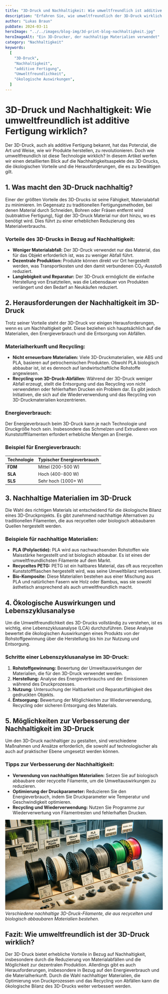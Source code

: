 ```yaml
---
title: "3D-Druck und Nachhaltigkeit: Wie umweltfreundlich ist additive Fertigung wirklich?"
description: "Erfahren Sie, wie umweltfreundlich der 3D-Druck wirklich ist. Dieser Artikel beleuchtet die ökologischen Vorteile und Herausforderungen der additiven Fertigung und diskutiert, wie diese Technologie nachhaltiger gestaltet werden kann."
author: "Lukas Braun"
pubDate: 2024-03-11
heroImage: "../../images/blog-img/3d-print-blog-nachhaltigkeit.jpg"
heroImageAlt: "Ein 3D-Drucker, der nachhaltige Materialien verwendet"
category: "Nachhaltigkeit"
keywords:
  [
    "3D-Druck",
    "Nachhaltigkeit",
    "additive Fertigung",
    "Umweltfreundlichkeit",
    "ökologische Auswirkungen",
  ]
---
```


# 3D-Druck und Nachhaltigkeit: Wie umweltfreundlich ist additive Fertigung wirklich?

Der 3D-Druck, auch als additive Fertigung bekannt, hat das Potenzial, die Art und Weise, wie wir Produkte herstellen, zu revolutionieren. Doch wie umweltfreundlich ist diese Technologie wirklich? In diesem Artikel werfen wir einen detaillierten Blick auf die Nachhaltigkeitsaspekte des 3D-Drucks, die ökologischen Vorteile und die Herausforderungen, die es zu bewältigen gilt.

## 1. Was macht den 3D-Druck nachhaltig?

Einer der größten Vorteile des 3D-Drucks ist seine Fähigkeit, Materialabfall zu minimieren. Im Gegensatz zu traditionellen Fertigungsmethoden, bei denen Material durch Schneiden, Bohren oder Fräsen entfernt wird (subtraktive Fertigung), fügt der 3D-Druck Material nur dort hinzu, wo es benötigt wird. Dies führt zu einer erheblichen Reduzierung des Materialverbrauchs.

### Vorteile des 3D-Drucks in Bezug auf Nachhaltigkeit:

- **Weniger Materialabfall:** Der 3D-Druck verwendet nur das Material, das für das Objekt erforderlich ist, was zu weniger Abfall führt.
- **Dezentrale Produktion:** Produkte können direkt vor Ort hergestellt werden, was Transportkosten und den damit verbundenen CO₂-Ausstoß reduziert.
- **Langlebigkeit und Reparatur:** Der 3D-Druck ermöglicht die einfache Herstellung von Ersatzteilen, was die Lebensdauer von Produkten verlängert und den Bedarf an Neukäufen reduziert.

## 2. Herausforderungen der Nachhaltigkeit im 3D-Druck

Trotz seiner Vorteile steht der 3D-Druck vor einigen Herausforderungen, wenn es um Nachhaltigkeit geht. Diese beziehen sich hauptsächlich auf die Materialien, den Energieverbrauch und die Entsorgung von Abfällen.

### Materialherkunft und Recycling:

- **Nicht erneuerbare Materialien:** Viele 3D-Druckmaterialien, wie ABS und PLA, basieren auf petrochemischen Produkten. Obwohl PLA biologisch abbaubar ist, ist es dennoch auf landwirtschaftliche Rohstoffe angewiesen.
- **Recycling von 3D-Druck-Abfällen:** Während der 3D-Druck weniger Abfall erzeugt, stellt die Entsorgung und das Recycling von nicht verwendeten oder fehlerhaften Drucken ein Problem dar. Es gibt jedoch Initiativen, die sich auf die Wiederverwendung und das Recycling von 3D-Druckmaterialien konzentrieren.

### Energieverbrauch:

Der Energieverbrauch beim 3D-Druck kann je nach Technologie und Druckgröße hoch sein. Insbesondere das Schmelzen und Extrudieren von Kunststofffilamenten erfordert erhebliche Mengen an Energie.

### Beispiel für Energieverbrauch:

| Technologie | Typischer Energieverbrauch |
| ----------- | -------------------------- |
| **FDM**     | Mittel (200-500 W)         |
| **SLA**     | Hoch (400-800 W)           |
| **SLS**     | Sehr hoch (1000+ W)        |

## 3. Nachhaltige Materialien im 3D-Druck

Die Wahl des richtigen Materials ist entscheidend für die ökologische Bilanz eines 3D-Druckprojekts. Es gibt zunehmend nachhaltige Alternativen zu traditionellen Filamenten, die aus recycelten oder biologisch abbaubaren Quellen hergestellt werden.

### Beispiele für nachhaltige Materialien:

- **PLA (Polylactide):** PLA wird aus nachwachsenden Rohstoffen wie Maisstärke hergestellt und ist biologisch abbaubar. Es ist eines der umweltfreundlichsten Filamente auf dem Markt.
- **Recyceltes PETG:** PETG ist ein haltbares Material, das oft aus recycelten Kunststoffflaschen hergestellt wird, was seine Umweltbilanz verbessert.
- **Bio-Komposite:** Diese Materialien bestehen aus einer Mischung aus PLA und natürlichen Fasern wie Holz oder Bambus, was sie sowohl ästhetisch ansprechend als auch umweltfreundlich macht.

## 4. Ökologische Auswirkungen und Lebenszyklusanalyse

Um die Umweltfreundlichkeit des 3D-Drucks vollständig zu verstehen, ist es wichtig, eine Lebenszyklusanalyse (LCA) durchzuführen. Diese Analyse bewertet die ökologischen Auswirkungen eines Produkts von der Rohstoffgewinnung über die Herstellung bis hin zur Nutzung und Entsorgung.

### Schritte einer Lebenszyklusanalyse im 3D-Druck:

1. **Rohstoffgewinnung:** Bewertung der Umweltauswirkungen der Materialien, die für den 3D-Druck verwendet werden.
2. **Herstellung:** Analyse des Energieverbrauchs und der Emissionen während des Druckprozesses.
3. **Nutzung:** Untersuchung der Haltbarkeit und Reparaturfähigkeit des gedruckten Objekts.
4. **Entsorgung:** Bewertung der Möglichkeiten zur Wiederverwendung, Recycling oder sicheren Entsorgung des Materials.

## 5. Möglichkeiten zur Verbesserung der Nachhaltigkeit im 3D-Druck

Um den 3D-Druck nachhaltiger zu gestalten, sind verschiedene Maßnahmen und Ansätze erforderlich, die sowohl auf technologischer als auch auf praktischer Ebene umgesetzt werden können.

### Tipps zur Verbesserung der Nachhaltigkeit:

- **Verwendung von nachhaltigen Materialien:** Setzen Sie auf biologisch abbaubare oder recycelte Filamente, um die Umweltauswirkungen zu reduzieren.
- **Optimierung der Druckparameter:** Reduzieren Sie den Energieverbrauch, indem Sie Druckparameter wie Temperatur und Geschwindigkeit optimieren.
- **Recycling und Wiederverwendung:** Nutzen Sie Programme zur Wiederverwertung von Filamentresten und fehlerhaften Drucken.

![Nachhaltige Materialien für den 3D-Druck](../../images/blog-img/filament-nachhaltig.webp)
_Verschiedene nachhaltige 3D-Druck-Filamente, die aus recycelten und biologisch abbaubaren Materialien bestehen._

## Fazit: Wie umweltfreundlich ist der 3D-Druck wirklich?

Der 3D-Druck bietet erhebliche Vorteile in Bezug auf Nachhaltigkeit, insbesondere durch die Reduzierung von Materialabfällen und die Möglichkeit zur dezentralen Produktion. Allerdings gibt es auch Herausforderungen, insbesondere in Bezug auf den Energieverbrauch und die Materialherkunft. Durch die Wahl nachhaltiger Materialien, die Optimierung von Druckprozessen und das Recycling von Abfällen kann die ökologische Bilanz des 3D-Drucks weiter verbessert werden.

